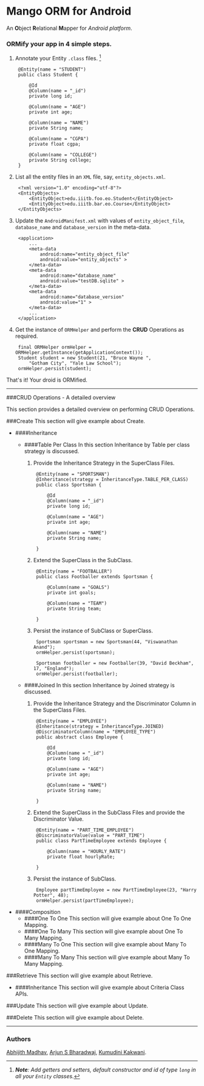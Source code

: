 # Mango ORM for Android

An **O**bject **R**elational **M**apper for *Android platform*.

### ORMify your app in 4 simple steps.
1. Annotate your Entity `.class` files. [^1]

        @Entity(name = "STUDENT")
        public class Student {

            @Id
            @Column(name = "_id")
            private long id;

            @Column(name = "AGE")
            private int age;

            @Column(name = "NAME")
            private String name;

            @Column(name = "CGPA")
            private float cgpa;

            @Column(name = "COLLEGE")
            private String college;
        }
        
2. List all the entity files in an `XML` file, say, `entity_objects.xml`.

   		<?xml version="1.0" encoding="utf-8"?>
	    <EntityObjects>
   			<EntityObject>edu.iiitb.foo.eo.Student</EntityObject>
       		<EntityObject>edu.iiitb.bar.eo.Course</EntityObject>
	    </EntityObjects>
	
3. Update the `AndroidManifest.xml` with values of `entity_object_file`, `database_name` and `database_version` in the meta-data.	
		
		<application>
			...
			<meta-data
				android:name="entity_object_file"
				android:value="entity_objects" >
			</meta-data>
			<meta-data
				android:name="database_name"
				android:value="testDB.sqlite" >
			</meta-data>
			<meta-data
				android:name="database_version"
				android:value="1" >
			</meta-data>
			...
		</application>    
		
		
4. Get the instance of `ORMHelper` and perform the **CRUD** Operations as required.

		final ORMHelper ormHelper = ORMHelper.getInstance(getApplicationContext());
		Student student = new Student(21, "Bruce Wayne ", 
			"Gotham City", "Yale Law School");
		ormHelper.persist(student);

That's it! Your droid is ORMified.

[^1]: ***Note**: Add getters and setters, default constructor and id of type `long` in all your `Entity` classes.*

----------


###CRUD Operations - A detailed overview


This section provides a detailed overview on performing CRUD Operations.

###Create
This section will give example about Create.

* ####Inheritance
	* ####Table Per Class
		In this section Inheritance by Table per class strategy is discussed.
		
		1. Provide the Inheritance Strategy in the SuperClass Files.

        		@Entity(name = "SPORTSMAN")
        		@Inheritance(strategy = InheritanceType.TABLE_PER_CLASS)
		        public class Sportsman {

	        	    @Id
    	        	@Column(name = "_id")
	        	    private long id;

    		        @Column(name = "AGE")
            		private int age;

		            @Column(name = "NAME")
        		    private String name;

		        }

		2. Extend the SuperClass in the SubClass.

        		@Entity(name = "FOOTBALLER")
				public class Footballer extends Sportsman {

					@Column(name = "GOALS")
					private int goals;

					@Column(name = "TEAM")
					private String team;

		        }

		3. Persist the instance of SubClass or SuperClass.
				
				Sportsman sportsman = new Sportsman(44, "Viswanathan Anand");
        		ormHelper.persist(sportsman);	  
        		
        		Sportsman footballer = new Footballer(39, "David Beckham", 17, "England");
				ormHelper.persist(footballer);
				      
	* ####Joined
		In this section Inheritance by Joined strategy is discussed.
		
		1. Provide the Inheritance Strategy and the Discriminator Column in the SuperClass Files.

        		@Entity(name = "EMPLOYEE")
				@Inheritance(strategy = InheritanceType.JOINED)
				@DiscriminatorColumn(name = "EMPLOYEE_TYPE")
				public abstract class Employee {

	        	    @Id
    	        	@Column(name = "_id")
	        	    private long id;

    		        @Column(name = "AGE")
            		private int age;

		            @Column(name = "NAME")
        		    private String name;

		        }

		2. Extend the SuperClass in the SubClass Files and provide the Discriminator Value.

        		@Entity(name = "PART_TIME_EMPLOYEE")
				@DiscriminatorValue(value = "PART_TIME")
				public class PartTimeEmployee extends Employee {
					
					@Column(name = "HOURLY_RATE")
					private float hourlyRate;

		        }

		3. Persist the instance of SubClass.
				
				Employee partTimeEmployee = new PartTimeEmployee(23, "Harry Potter", 48);
        		ormHelper.persist(partTimeEmployee);	  
* ####Composition
	* ####One To One
		This section will give example about One To One Mapping.
	* ####One To Many
		This section will give example about One To Many Mapping.
	* ####Many To One
		This section will give example about Many To One Mapping.
	* ####Many To Many
		This section will give example about Many To Many Mapping.	

###Retrieve
This section will give example about Retrieve.

* ####Inheritance
	This section will give example about Criteria Class APIs.

###Update
This section will give example about Update.

###Delete
This section will give example about Delete.

----------
### Authors

[Abhijith Madhav](mailto:abhijith.madhav@iiitb.org), [Arjun S Bharadwaj](mailto:arjun.s.waj@iiitb.org), [Kumudini Kakwani](mailto:kumudini.kakwani@iiitb.org).